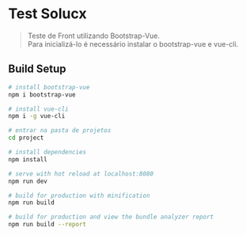 # Test Solucx


> Teste de Front utilizando Bootstrap-Vue. <br>
> Para inicializá-lo é necessário instalar o bootstrap-vue e vue-cli.

## Build Setup

``` bash
# install bootstrap-vue
npm i bootstrap-vue

# install vue-cli
npm i -g vue-cli

# entrar na pasta de projetos
cd project

# install dependencies
npm install

# serve with hot reload at localhost:8080
npm run dev

# build for production with minification
npm run build

# build for production and view the bundle analyzer report
npm run build --report
```
